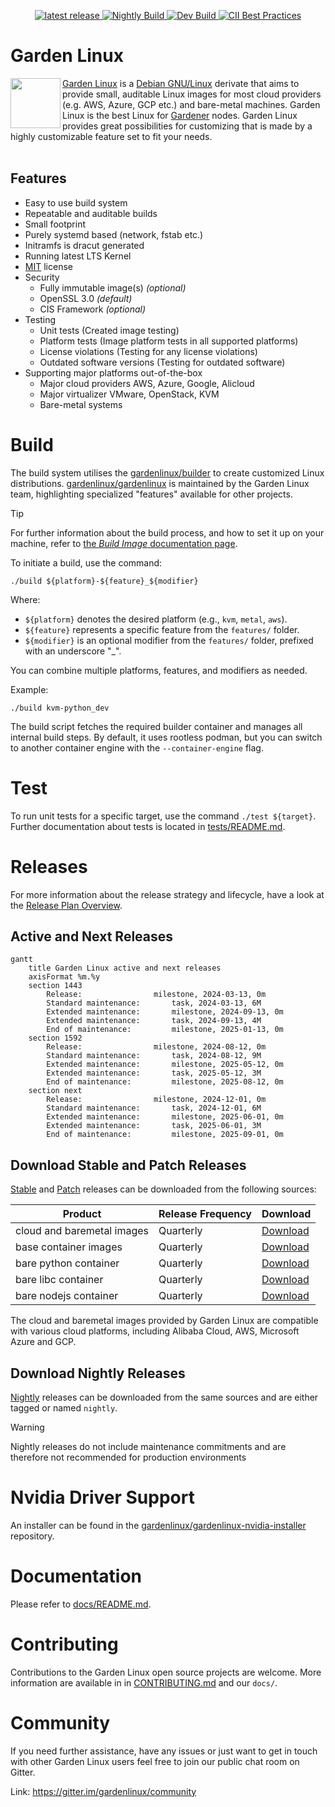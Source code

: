 <p style="text-align: center;">
    <a href="https://github.com/gardenlinux/gardenlinux/releases" target="_blank">
       <img src="https://img.shields.io/github/v/release/gardenlinux/gardenlinux?label=latest%20release" alt="latest release">
    </a>
    <a href="https://github.com/gardenlinux/gardenlinux/actions/workflows/nightly.yml" target="_blank">
        <img src="https://github.com/gardenlinux/gardenlinux/actions/workflows/nightly.yml/badge.svg?event=schedule" alt="Nightly Build">
    </a>
    <a href="https://github.com/gardenlinux/gardenlinux/actions/workflows/dev.yml" target="_blank">
        <img src="https://github.com/gardenlinux/gardenlinux/actions/workflows/dev.yml/badge.svg?branch=main" alt="Dev Build">
    </a>
    <a href="https://bestpractices.coreinfrastructure.org/projects/3925" target="_blank">
        <img src="https://bestpractices.coreinfrastructure.org/projects/3925/badge" alt="CII Best Practices">
    </a>
  </p>
</p>

# Garden Linux

<website-main>

<img align="left" width="80" height="80" src="https://raw.githubusercontent.com/gardenlinux/gardenlinux/main/logo/gardenlinux-logo-black-text.svg"> <a href="https://gardenlinux.io/">Garden Linux</a> is a <a href="https://debian.org/">Debian GNU/Linux</a> derivate that aims to provide small, auditable Linux images for most cloud providers (e.g. AWS, Azure, GCP etc.) and bare-metal machines. Garden Linux is the best Linux for <a href="https://gardener.cloud/">Gardener</a> nodes. Garden Linux provides great possibilities for customizing that is made by a highly customizable feature set to fit your needs. <br><br>

</website-main>


## Features
- Easy to use build system
- Repeatable and auditable builds
- Small footprint
- Purely systemd based (network, fstab etc.)
- Initramfs is dracut generated
- Running latest LTS Kernel
- [MIT](https://github.com/gardenlinux/gardenlinux/blob/master/LICENSE.md) license
- Security
  - Fully immutable image(s) *(optional)*
  - OpenSSL 3.0 *(default)*
  - CIS Framework *(optional)*
- Testing
  - Unit tests (Created image testing)
  - Platform tests (Image platform tests in all supported platforms)
  - License violations (Testing for any license violations)
  - Outdated software versions (Testing for outdated software)
- Supporting major platforms out-of-the-box
  - Major cloud providers AWS, Azure, Google, Alicloud
  - Major virtualizer VMware, OpenStack, KVM
  - Bare-metal systems

# Build

The build system utilises the [gardenlinux/builder](https://github.com/gardenlinux/builder) to create customized Linux distributions.
[gardenlinux/gardenlinux](https://github.com/gardenlinux/gardenlinux) is maintained by the Garden Linux team, highlighting specialized "features" available for other projects.

> [!TIP]
> For further information about the build process, and how to set it up on your machine, refer to [the _Build Image_ documentation page](docs/01_developers/build_image.md).

To initiate a build, use the command:
```shell
./build ${platform}-${feature}_${modifier}
```

Where:
- `${platform}` denotes the desired platform (e.g., `kvm`, `metal`, `aws`).
- `${feature}` represents a specific feature from the `features/` folder.
- `${modifier}` is an optional modifier from the `features/` folder, prefixed with an underscore "_".

You can combine multiple platforms, features, and modifiers as needed.

Example:
```shell
./build kvm-python_dev
```

The build script fetches the required builder container and manages all internal build steps. By default, it uses rootless podman, but you can switch to another container engine with the `--container-engine` flag.

# Test

To run unit tests for a specific target, use the command `./test ${target}`.
Further documentation about tests is located in [tests/README.md](tests/README.md).

# Releases

For more information about the release strategy and lifecycle, have a look at the [Release Plan Overview](docs/00_introduction/release.md).

## Active and Next Releases

```mermaid
gantt
    title Garden Linux active and next releases
    axisFormat %m.%y
    section 1443
        Release:                milestone, 2024-03-13, 0m
        Standard maintenance:       task, 2024-03-13, 6M
        Extended maintenance:       milestone, 2024-09-13, 0m
        Extended maintenance:       task, 2024-09-13, 4M
        End of maintenance:         milestone, 2025-01-13, 0m
    section 1592
        Release:                milestone, 2024-08-12, 0m
        Standard maintenance:       task, 2024-08-12, 9M
        Extended maintenance:       milestone, 2025-05-12, 0m
        Extended maintenance:       task, 2025-05-12, 3M
        End of maintenance:         milestone, 2025-08-12, 0m
    section next
        Release:                milestone, 2024-12-01, 0m
        Standard maintenance:       task, 2024-12-01, 6M
        Extended maintenance:       milestone, 2025-06-01, 0m
        Extended maintenance:       task, 2025-06-01, 3M
        End of maintenance:         milestone, 2025-09-01, 0m        
```

## Download Stable and Patch Releases

[Stable](docs/00_introduction/release.md#stable-releases) and [Patch](docs/00_introduction/release.md#patch-releases-patches) releases can be downloaded from the following sources:

| Product                        | Release Frequency | Download                                                                                        |
| ------------------------------ | ----------------- | ----------------------------------------------------------------------------------------------- |
| cloud and baremetal images | Quarterly         | [Download](https://github.com/gardenlinux/gardenlinux/releases)                                 |
| base container images      | Quarterly         | [Download](https://github.com/gardenlinux/gardenlinux/pkgs/container/gardenlinux)               |
| bare python container      | Quarterly         | [Download](https://github.com/gardenlinux/gardenlinux/pkgs/container/gardenlinux%2Fbare-python) |
| bare libc container        | Quarterly         | [Download](https://github.com/gardenlinux/gardenlinux/pkgs/container/gardenlinux%2Fbare-libc)   |
| bare nodejs container      | Quarterly         | [Download](https://github.com/gardenlinux/gardenlinux/pkgs/container/gardenlinux%2Fbare-nodejs) |

The cloud and baremetal images provided by Garden Linux are compatible with various cloud platforms, including Alibaba Cloud, AWS, Microsoft Azure and GCP.

## Download Nightly Releases 

[Nightly](docs/00_introduction/release.md#nightly-releases) releases can be downloaded from the same sources and are either tagged or named `nightly`.

> [!WARNING]  
> Nightly releases do not include maintenance commitments and are therefore not recommended for production environments

# Nvidia Driver Support
An installer can be found in the [gardenlinux/gardenlinux-nvidia-installer](https://github.com/gardenlinux/gardenlinux-nvidia-installer) repository.

# Documentation
Please refer to [docs/README.md](https://github.com/gardenlinux/gardenlinux/tree/main/docs#readme).

# Contributing

Contributions to the Garden Linux open source projects are welcome. 
More information are available in in <a href="CONTRIBUTING.md">CONTRIBUTING.md</a> and our `docs/`.

# Community
If you need further assistance, have any issues or just want to get in touch with other Garden Linux users feel free to join our public chat room on Gitter.

Link: <a href="https://gitter.im/gardenlinux/community">https://gitter.im/gardenlinux/community</a>
